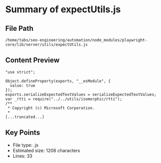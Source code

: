 # Summary of expectUtils.js
  
## File Path
`/home/tabs/seo-engineering/automation/node_modules/playwright-core/lib/server/utils/expectUtils.js`

## Content Preview
```
"use strict";

Object.defineProperty(exports, "__esModule", {
  value: true
});
exports.serializeExpectedTextValues = serializeExpectedTextValues;
var _rtti = require("../../utils/isomorphic/rtti");
/**
 * Copyright (c) Microsoft Corporation.
 *
[...truncated...]
```

## Key Points
- File type: .js
- Estimated size: 1208 characters
- Lines: 33

